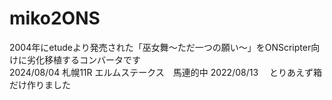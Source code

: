 # miko2ONS
2004年にetudeより発売された「巫女舞～ただ一つの願い～」をONScripter向けに劣化移植するコンバータです
<br>
2024/08/04   札幌11R エルムステークス　馬連的中
2022/08/13 　とりあえず箱だけ作りました
